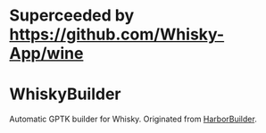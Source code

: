 # Superceeded by https://github.com/Whisky-App/wine

# WhiskyBuilder

Automatic GPTK builder for Whisky. Originated from [HarborBuilder](https://github.com/ohaiibuzzle/HarborBuilder).
